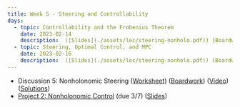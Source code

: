 ```yaml
---
title: Week 5 - Steering and Controllability
days:
  - topic: Controllability and the Frobenius Theorem
    date: 2023-02-14
    description:  ([Slides](./assets/lec/steering-nonholo.pdf)) (Boardwork)
  - topic: Steering, Optimal Control, and MPC
    date: 2023-02-16
    description:  ([Slides](./assets/lec/steering-nonholo.pdf)) (Boardwork)
---
```


- Discussion 5: Nonholonomic Steering ([Worksheet](./assets/disc/Discussion_5_Kinematic_Constraints.pdf)) ([Boardwork](./assets/disc/217_disc.pdf)) ([Video](https://youtu.be/O4yJjwGmpuk)) ([Solutions](./assets/disc/Discussion_5_Kinematic_Constraints_Solns.pdf))
- [Project 2: Nonholonomic Control](./assets/proj/proj2.pdf) (due 3/7) ([Slides](https://docs.google.com/presentation/d/1avBGqxuQPeKX5ibOMrM1dPdZcV6WwrXxGKTpFqeHNw0/edit#slide=id.g79a8debd90_1_12))

<a id="Week6"></a>
